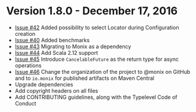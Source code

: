# Version 1.8.0 - December 17, 2016

- [Issue #42](https://github.com/monix/shade/pull/42)
  Added possibility to select Locator during Configuration creation
- [Issue #40](https://github.com/monix/shade/pull/40)
  Added benchmarks
- [Issue #43](https://github.com/monix/shade/pull/43)
  Migrating to Monix as a dependency
- [Issue #44](https://github.com/monix/shade/pull/44)
  Add Scala 2.12 support
- [Issue #45](https://github.com/monix/shade/pull/45)
  Introduce `CancelableFuture` as the return type for async operations
- [Issue #46](https://github.com/monix/shade/issues/46)
  Change the organization of the project to @monix on GitHub
  and to `io.monix` for published artifacts on Maven Central
- Upgrade dependencies
- Add copyright headers on all files
- Add CONTRIBUTING guidelines, along with the Typelevel Code of Conduct
